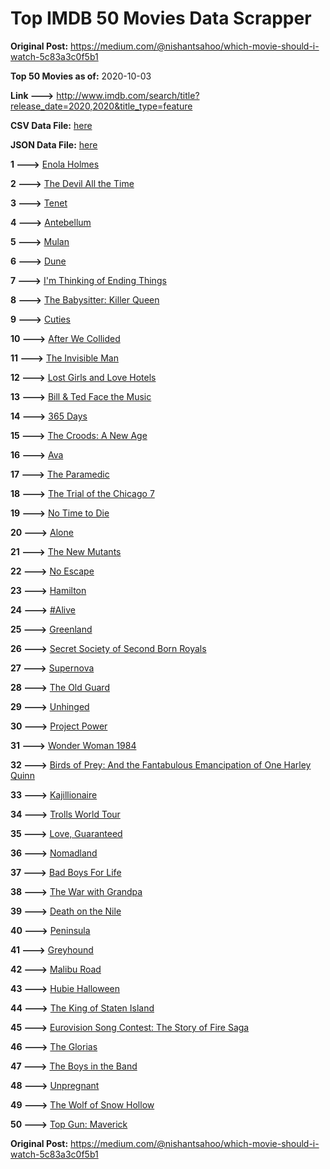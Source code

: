 # Top IMDB 50 Movies Data Scrapper

**Original Post:** https://medium.com/@nishantsahoo/which-movie-should-i-watch-5c83a3c0f5b1

**Top 50 Movies as of:** 2020-10-03

**Link --->** http://www.imdb.com/search/title?release_date=2020,2020&title_type=feature

**CSV Data File:** [here](/Data/data.csv)

**JSON Data File:** [here](/Data/data.json)

**1 --->** [Enola Holmes](https://www.imdb.com/title/tt7846844/?ref_=adv_li_tt)

**2 --->** [The Devil All the Time](https://www.imdb.com/title/tt7395114/?ref_=adv_li_tt)

**3 --->** [Tenet](https://www.imdb.com/title/tt6723592/?ref_=adv_li_tt)

**4 --->** [Antebellum](https://www.imdb.com/title/tt10065694/?ref_=adv_li_tt)

**5 --->** [Mulan](https://www.imdb.com/title/tt4566758/?ref_=adv_li_tt)

**6 --->** [Dune](https://www.imdb.com/title/tt1160419/?ref_=adv_li_tt)

**7 --->** [I'm Thinking of Ending Things](https://www.imdb.com/title/tt7939766/?ref_=adv_li_tt)

**8 --->** [The Babysitter: Killer Queen](https://www.imdb.com/title/tt11024272/?ref_=adv_li_tt)

**9 --->** [Cuties](https://www.imdb.com/title/tt9196192/?ref_=adv_li_tt)

**10 --->** [After We Collided](https://www.imdb.com/title/tt10362466/?ref_=adv_li_tt)

**11 --->** [The Invisible Man](https://www.imdb.com/title/tt1051906/?ref_=adv_li_tt)

**12 --->** [Lost Girls and Love Hotels](https://www.imdb.com/title/tt0920462/?ref_=adv_li_tt)

**13 --->** [Bill & Ted Face the Music](https://www.imdb.com/title/tt1086064/?ref_=adv_li_tt)

**14 --->** [365 Days](https://www.imdb.com/title/tt10886166/?ref_=adv_li_tt)

**15 --->** [The Croods: A New Age](https://www.imdb.com/title/tt2850386/?ref_=adv_li_tt)

**16 --->** [Ava](https://www.imdb.com/title/tt8784956/?ref_=adv_li_tt)

**17 --->** [The Paramedic](https://www.imdb.com/title/tt11127690/?ref_=adv_li_tt)

**18 --->** [The Trial of the Chicago 7](https://www.imdb.com/title/tt1070874/?ref_=adv_li_tt)

**19 --->** [No Time to Die](https://www.imdb.com/title/tt2382320/?ref_=adv_li_tt)

**20 --->** [Alone](https://www.imdb.com/title/tt7711170/?ref_=adv_li_tt)

**21 --->** [The New Mutants](https://www.imdb.com/title/tt4682266/?ref_=adv_li_tt)

**22 --->** [No Escape](https://www.imdb.com/title/tt8160834/?ref_=adv_li_tt)

**23 --->** [Hamilton](https://www.imdb.com/title/tt8503618/?ref_=adv_li_tt)

**24 --->** [#Alive](https://www.imdb.com/title/tt10620868/?ref_=adv_li_tt)

**25 --->** [Greenland](https://www.imdb.com/title/tt7737786/?ref_=adv_li_tt)

**26 --->** [Secret Society of Second Born Royals](https://www.imdb.com/title/tt10324122/?ref_=adv_li_tt)

**27 --->** [Supernova](https://www.imdb.com/title/tt11169050/?ref_=adv_li_tt)

**28 --->** [The Old Guard](https://www.imdb.com/title/tt7556122/?ref_=adv_li_tt)

**29 --->** [Unhinged](https://www.imdb.com/title/tt10059518/?ref_=adv_li_tt)

**30 --->** [Project Power](https://www.imdb.com/title/tt7550000/?ref_=adv_li_tt)

**31 --->** [Wonder Woman 1984](https://www.imdb.com/title/tt7126948/?ref_=adv_li_tt)

**32 --->** [Birds of Prey: And the Fantabulous Emancipation of One Harley Quinn](https://www.imdb.com/title/tt7713068/?ref_=adv_li_tt)

**33 --->** [Kajillionaire](https://www.imdb.com/title/tt8143990/?ref_=adv_li_tt)

**34 --->** [Trolls World Tour](https://www.imdb.com/title/tt6587640/?ref_=adv_li_tt)

**35 --->** [Love, Guaranteed](https://www.imdb.com/title/tt11100856/?ref_=adv_li_tt)

**36 --->** [Nomadland](https://www.imdb.com/title/tt9770150/?ref_=adv_li_tt)

**37 --->** [Bad Boys For Life](https://www.imdb.com/title/tt1502397/?ref_=adv_li_tt)

**38 --->** [The War with Grandpa](https://www.imdb.com/title/tt4532038/?ref_=adv_li_tt)

**39 --->** [Death on the Nile](https://www.imdb.com/title/tt7657566/?ref_=adv_li_tt)

**40 --->** [Peninsula](https://www.imdb.com/title/tt8850222/?ref_=adv_li_tt)

**41 --->** [Greyhound](https://www.imdb.com/title/tt6048922/?ref_=adv_li_tt)

**42 --->** [Malibu Road](https://www.imdb.com/title/tt2914760/?ref_=adv_li_tt)

**43 --->** [Hubie Halloween](https://www.imdb.com/title/tt10682266/?ref_=adv_li_tt)

**44 --->** [The King of Staten Island](https://www.imdb.com/title/tt9686708/?ref_=adv_li_tt)

**45 --->** [Eurovision Song Contest: The Story of Fire Saga](https://www.imdb.com/title/tt8580274/?ref_=adv_li_tt)

**46 --->** [The Glorias](https://www.imdb.com/title/tt7435316/?ref_=adv_li_tt)

**47 --->** [The Boys in the Band](https://www.imdb.com/title/tt10199914/?ref_=adv_li_tt)

**48 --->** [Unpregnant](https://www.imdb.com/title/tt10556022/?ref_=adv_li_tt)

**49 --->** [The Wolf of Snow Hollow](https://www.imdb.com/title/tt11140488/?ref_=adv_li_tt)

**50 --->** [Top Gun: Maverick](https://www.imdb.com/title/tt1745960/?ref_=adv_li_tt)

**Original Post:** https://medium.com/@nishantsahoo/which-movie-should-i-watch-5c83a3c0f5b1
